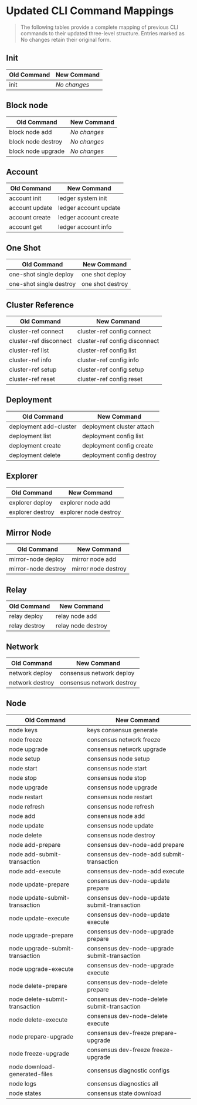 # Updated CLI Command Mappings

> The following tables provide a complete mapping of previous CLI commands to their updated three-level structure.
> Entries marked as No changes retain their original form.

## Init
| **Old Command** | **New Command** |
|-----------------|-----------------|
| init            | *No changes*    |

## Block node
| **Old Command**     | **New Command** |
|---------------------|-----------------|
| block node add      | *No changes*    |
| block node destroy  | *No changes*    |
| block node upgrade  | *No changes*    |

## Account
| **Old Command** | **New Command**       |
|-----------------|-----------------------|
| account init    | ledger system init    |
| account update  | ledger account update |
| account create  | ledger account create |
| account get     | ledger account info   |

## One Shot
| **Old Command**            | **New Command**  |
|----------------------------|------------------|
| one-shot single deploy  | one shot deploy  |
| one-shot single destroy | one shot destroy |


## Cluster Reference
| **Old Command**        | **New Command**               |
|------------------------|-------------------------------|
| cluster-ref connect    | cluster-ref config connect    |
| cluster-ref disconnect | cluster-ref config disconnect |
| cluster-ref list       | cluster-ref config list       |
| cluster-ref info       | cluster-ref config info       |
| cluster-ref setup      | cluster-ref config setup      |
| cluster-ref reset      | cluster-ref config reset      |

## Deployment
| **Old Command**        | **New Command**           |
|------------------------|---------------------------|
| deployment add-cluster | deployment cluster attach |
| deployment list        | deployment config list    |
| deployment create      | deployment config create  |
| deployment delete      | deployment config destroy |

## Explorer
| **Old Command**   | **New Command**        |
|-------------------|------------------------|
| explorer deploy   | explorer node add      |
| explorer destroy  | explorer node destroy  |

## Mirror Node
| **Old Command**     | **New Command**      |
|---------------------|----------------------|
| mirror-node deploy  | mirror node add      |
| mirror-node destroy | mirror node destroy  |

## Relay
| **Old Command** | **New Command**     |
|-----------------|---------------------|
| relay deploy    | relay node add      |
| relay destroy   | relay node destroy  |

## Network
| **Old Command** | **New Command**           |
|-----------------|---------------------------|
| network deploy  | consensus network deploy  |
| network destroy | consensus network destroy |

## Node
| **Old Command**                 | **New Command**                               |
|---------------------------------|-----------------------------------------------|
| node keys                       | keys consensus generate                       |
| node freeze                     | consensus network freeze                      |
| node upgrade                    | consensus network upgrade                     |
| node setup                      | consensus node setup                          |
| node start                      | consensus node start                          |
| node stop                       | consensus node stop                           |
| node upgrade                    | consensus node upgrade                        |
| node restart                    | consensus node restart                        |
| node refresh                    | consensus node refresh                        |
| node add                        | consensus node add                            |
| node update                     | consensus node update                         |
| node delete                     | consensus node destroy                        |
| node add-prepare                | consensus dev-node-add prepare                |
| node add-submit-transaction     | consensus dev-node-add submit-transaction     |
| node add-execute                | consensus dev-node-add execute                |
| node update-prepare             | consensus dev-node-update prepare             |
| node update-submit-transaction  | consensus dev-node-update submit-transaction  |
| node update-execute             | consensus dev-node-update execute             |
| node upgrade-prepare            | consensus dev-node-upgrade prepare            |
| node upgrade-submit-transaction | consensus dev-node-upgrade submit-transaction |
| node upgrade-execute            | consensus dev-node-upgrade execute            |
| node delete-prepare             | consensus dev-node-delete prepare             |
| node delete-submit-transaction  | consensus dev-node-delete submit-transaction  |
| node delete-execute             | consensus dev-node-delete execute             |
| node prepare-upgrade            | consensus dev-freeze prepare-upgrade          |
| node freeze-upgrade             | consensus dev-freeze freeze-upgrade           |
| node download-generated-files   | consensus diagnostic configs                  |
| node logs                       | consensus diagnostics all                     |
| node states                     | consensus state download                      |




